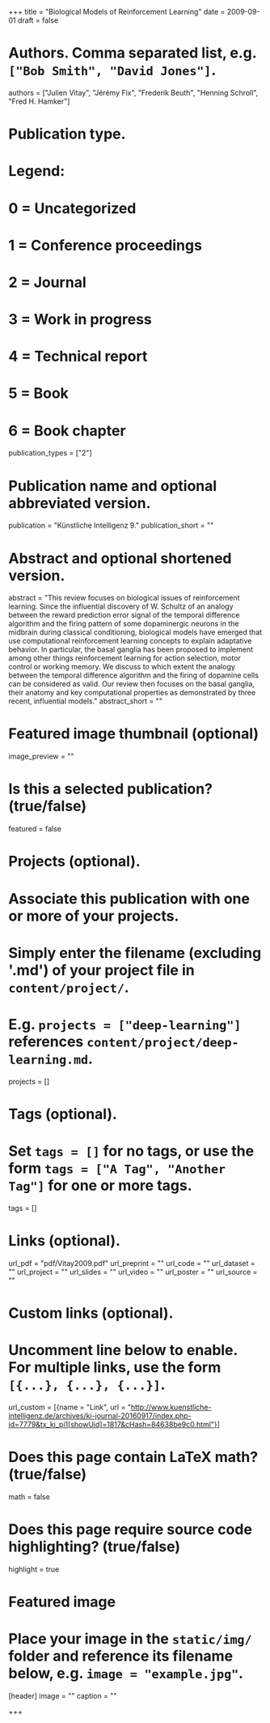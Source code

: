 +++
title = "Biological Models of Reinforcement Learning"
date = 2009-09-01
draft = false

# Authors. Comma separated list, e.g. `["Bob Smith", "David Jones"]`.
authors = ["Julien Vitay", "Jérémy Fix", "Frederik Beuth", "Henning Schroll", "Fred H. Hamker"]

# Publication type.
# Legend:
# 0 = Uncategorized
# 1 = Conference proceedings
# 2 = Journal
# 3 = Work in progress
# 4 = Technical report
# 5 = Book
# 6 = Book chapter
publication_types = ["2"]

# Publication name and optional abbreviated version.
publication = "Künstliche Intelligenz 9."
publication_short = ""

# Abstract and optional shortened version.
abstract = "This review focuses on biological issues of reinforcement learning. Since the influential discovery of W. Schultz of an analogy between the reward prediction error signal of the temporal difference algorithm and the firing pattern of some dopaminergic neurons in the midbrain during classical conditioning, biological models have emerged that use computational reinforcement learning concepts to explain adaptative behavior. In particular, the basal ganglia has been proposed to implement among other things reinforcement learning for action selection, motor control or working memory. We discuss to which extent the analogy between the temporal difference algorithm and the firing of dopamine cells can be considered as valid. Our review then focuses on the basal ganglia, their anatomy and key computational properties as demonstrated by three recent, influential models."
abstract_short = ""

# Featured image thumbnail (optional)
image_preview = ""

# Is this a selected publication? (true/false)
featured = false

# Projects (optional).
#   Associate this publication with one or more of your projects.
#   Simply enter the filename (excluding '.md') of your project file in `content/project/`.
#   E.g. `projects = ["deep-learning"]` references `content/project/deep-learning.md`.
projects = []

# Tags (optional).
#   Set `tags = []` for no tags, or use the form `tags = ["A Tag", "Another Tag"]` for one or more tags.
tags = []

# Links (optional).
url_pdf = "pdf/Vitay2009.pdf"
url_preprint = ""
url_code = ""
url_dataset = ""
url_project = ""
url_slides = ""
url_video = ""
url_poster = ""
url_source = ""

# Custom links (optional).
#   Uncomment line below to enable. For multiple links, use the form `[{...}, {...}, {...}]`.
url_custom = [{name = "Link", url = "http://www.kuenstliche-intelligenz.de/archives/ki-journal-20160917/index.php-id=7779&tx_ki_pi1[showUid]=1817&cHash=84638be9c0.html"}]

# Does this page contain LaTeX math? (true/false)
math = false

# Does this page require source code highlighting? (true/false)
highlight = true

# Featured image
# Place your image in the `static/img/` folder and reference its filename below, e.g. `image = "example.jpg"`.
[header]
image = ""
caption = ""

+++
